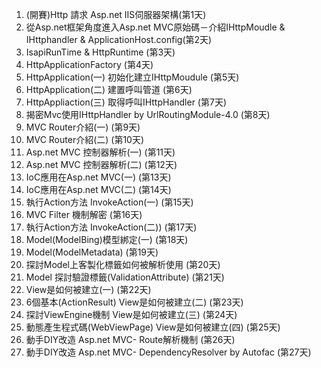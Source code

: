 1. (開賽)Http 請求 Asp.net IIS伺服器架構(第1天)
1. 從Asp.net框架角度進入Asp.net MVC原始碼－介紹IHttpMoudle & IHttphandler & ApplicationHost.config(第2天)
2. IsapiRunTime & HttpRuntime (第3天)
3. HttpApplicationFactory (第4天)
5. HttpApplication(一) 初始化建立IHttpMoudule (第5天)
6. HttpApplication(二) 建置呼叫管道 (第6天)
7. HttpAppliaction(三) 取得呼叫IHttpHandler (第7天)
8. 揭密Mvc使用IHttpHandler by UrlRoutingModule-4.0 
 (第8天)
9.  MVC Router介紹(一) (第9天)
10. MVC Router介紹(二) (第10天)
11. Asp.net MVC 控制器解析(一) (第11天)
12. Asp.net MVC 控制器解析(二) (第12天)
13. IoC應用在Asp.net MVC(一) (第13天)
14. IoC應用在Asp.net MVC(二) (第14天)
15. 執行Action方法 InvokeAction(一) (第15天)
16. MVC Filter 機制解密 (第16天)
17. 執行Action方法 InvokeAction(二)) (第17天)
18. Model(ModelBing)模型綁定(一) (第18天)
19. Model(ModelMetadata) (第19天)
20. 探討Model上客製化標籤如何被解析使用 (第20天)
21. Model 探討驗證標籤(ValidationAttribute) (第21天)
22. View是如何被建立(一) (第22天)
23. 6個基本(ActionResult) View是如何被建立(二) (第23天)
24. 探討ViewEngine機制 View是如何被建立(三) (第24天)
25. 動態產生程式碼(WebViewPage) View是如何被建立(四) (第25天)
26. 動手DIY改造 Asp.net MVC- Route解析機制 (第26天)
27. 動手DIY改造 Asp.net MVC- DependencyResolver by Autofac (第27天)
